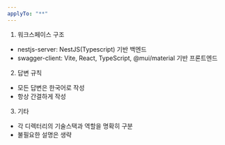 ```yaml
---
applyTo: "**"
---
```


1. 워크스페이스 구조

- nestjs-server: NestJS(Typescript) 기반 백엔드
- swagger-client: Vite, React, TypeScript, @mui/material 기반 프론트엔드

2. 답변 규칙

- 모든 답변은 한국어로 작성
- 항상 간결하게 작성

3. 기타

- 각 디렉터리의 기술스택과 역할을 명확히 구분
- 불필요한 설명은 생략
